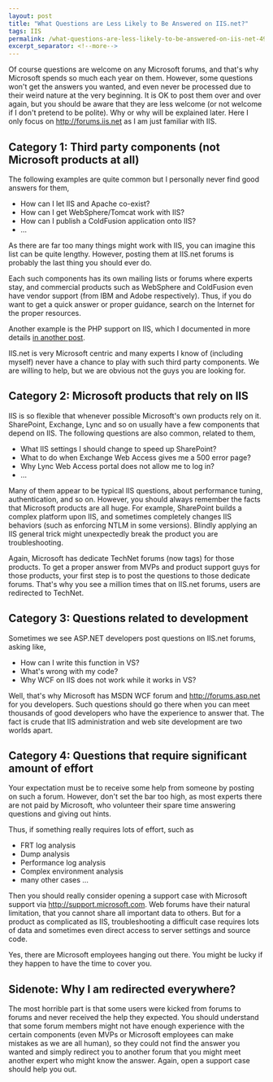 ```yaml
---
layout: post
title: "What Questions are Less Likely to Be Answered on IIS.net?"
tags: IIS
permalink: /what-questions-are-less-likely-to-be-answered-on-iis-net-49310b254eb9
excerpt_separator: <!--more-->
---
```

Of course questions are welcome on any Microsoft forums, and that's why Microsoft spends so much each year on them. However, some questions won't get the answers you wanted, and even never be processed due to their weird nature at the very beginning. It is OK to post them over and over again, but you should be aware that they are less welcome (or not welcome if I don't pretend to be polite). Why or why will be explained later. Here I only focus on http://forums.iis.net as I am just familiar with IIS.
<!--more-->

## Category 1: Third party components (not Microsoft products at all)

The following examples are quite common but I personally never find good answers for them,

* How can I let IIS and Apache co-exist?
* How can I get WebSphere/Tomcat work with IIS?
* How can I publish a ColdFusion application onto IIS?
* …

As there are far too many things might work with IIS, you can imagine this list can be quite lengthy. However, posting them at IIS.net forums is probably the last thing you should ever do.

Each such components has its own mailing lists or forums where experts stay, and commercial products such as WebSphere and ColdFusion even have vendor support (from IBM and Adobe respectively). Thus, if you do want to get a quick answer or proper guidance, search on the Internet for the proper resources.

Another example is the PHP support on IIS, which I documented in more details [in another post](/who-should-be-contacted-for-php-on-iis-issues-c80b90bd365).

IIS.net is very Microsoft centric and many experts I know of (including myself) never have a chance to play with such third party components. We are willing to help, but we are obvious not the guys you are looking for.

## Category 2: Microsoft products that rely on IIS

IIS is so flexible that whenever possible Microsoft's own products rely on it. SharePoint, Exchange, Lync and so on usually have a few components that depend on IIS. The following questions are also common, related to them,

* What IIS settings I should change to speed up SharePoint?
* What to do when Exchange Web Access gives me a 500 error page?
* Why Lync Web Access portal does not allow me to log in?
* …

Many of them appear to be typical IIS questions, about performance tuning, authentication, and so on. However, you should always remember the facts that Microsoft products are all huge. For example, SharePoint builds a complex platform upon IIS, and sometimes completely changes IIS behaviors (such as enforcing NTLM in some versions). Blindly applying an IIS general trick might unexpectedly break the product you are troubleshooting.

Again, Microsoft has dedicate TechNet forums (now tags) for those products. To get a proper answer from MVPs and product support guys for those products, your first step is to post the questions to those dedicate forums. That's why you see a million times that on IIS.net forums, users are redirected to TechNet.

## Category 3: Questions related to development

Sometimes we see ASP.NET developers post questions on IIS.net forums, asking like,

* How can I write this function in VS?
* What's wrong with my code?
* Why WCF on IIS does not work while it works in VS?

Well, that's why Microsoft has MSDN WCF forum and http://forums.asp.net for you developers. Such questions should go there when you can meet thousands of good developers who have the experience to answer that. The fact is crude that IIS administration and web site development are two worlds apart.

## Category 4: Questions that require significant amount of effort

Your expectation must be to receive some help from someone by posting on such a forum. However, don't set the bar too high, as most experts there are not paid by Microsoft, who volunteer their spare time answering questions and giving out hints.

Thus, if something really requires lots of effort, such as

* FRT log analysis
* Dump analysis
* Performance log analysis
* Complex environment analysis
* many other cases …

Then you should really consider opening a support case with Microsoft support via http://support.microsoft.com. Web forums have their natural limitation, that you cannot share all important data to others. But for a product as complicated as IIS, troubleshooting a difficult case requires lots of data and sometimes even direct access to server settings and source code.

Yes, there are Microsoft employees hanging out there. You might be lucky if they happen to have the time to cover you.

## Sidenote: Why I am redirected everywhere?

The most horrible part is that some users were kicked from forums to forums and never received the help they expected. You should understand that some forum members might not have enough experience with the certain components (even MVPs or Microsoft employees can make mistakes as we are all human), so they could not find the answer you wanted and simply redirect you to another forum that you might meet another expert who might know the answer. Again, open a support case should help you out.
